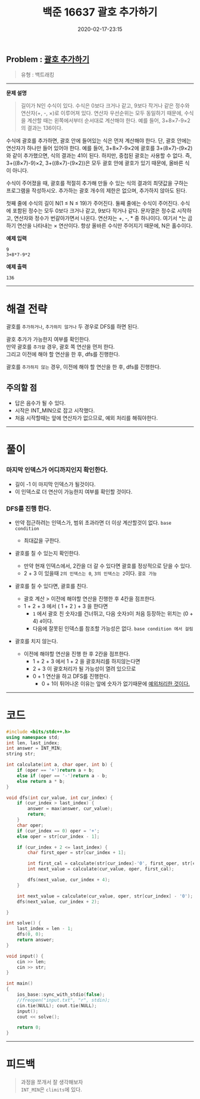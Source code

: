 ﻿---
title: 백준 16637 괄호 추가하기
date: 2020-02-17-23:15
categories:
- PS

tags:
- baekjoon
- PS
- Problem Solve
- 삼성 A형 기출
- Backtracking
---


## Problem : [괄호 추가하기](https://www.acmicpc.net/problem/16637)
> 유형 : 백트래킹

---


**문제 설명**

> 길이가 N인 수식이 있다. 수식은 0보다 크거나 같고, 9보다 작거나 같은 정수와 연산자(+, -, ×)로 이루어져 있다. 연산자 우선순위는 모두 동일하기 때문에, 수식을 계산할 때는 왼쪽에서부터 순서대로 계산해야 한다. 예를 들어, 3+8×7-9×2의 결과는 136이다.
>
수식에 괄호를 추가하면, 괄호 안에 들어있는 식은 먼저 계산해야 한다. 단, 괄호 안에는 연산자가 하나만 들어 있어야 한다. 예를 들어, 3+8×7-9×2에 괄호를 3+(8×7)-(9×2)와 같이 추가했으면, 식의 결과는 41이 된다. 하지만, 중첩된 괄호는 사용할 수 없다. 즉, 3+((8×7)-9)×2, 3+((8×7)-(9×2))은 모두 괄호 안에 괄호가 있기 때문에, 올바른 식이 아니다.
>
수식이 주어졌을 때, 괄호를 적절히 추가해 만들 수 있는 식의 결과의 최댓값을 구하는 프로그램을 작성하시오. 추가하는 괄호 개수의 제한은 없으며, 추가하지 않아도 된다.
>
첫째 줄에 수식의 길이 N(1 ≤ N ≤ 19)가 주어진다. 둘째 줄에는 수식이 주어진다. 수식에 포함된 정수는 모두 0보다 크거나 같고, 9보다 작거나 같다. 문자열은 정수로 시작하고, 연산자와 정수가 번갈아가면서 나온다. 연산자는 +, -, * 중 하나이다. 여기서 *는 곱하기 연산을 나타내는 × 연산이다. 항상 올바른 수식만 주어지기 때문에, N은 홀수이다.

**예제 입력**

```
9
3+8*7-9*2
```

**예제 출력**

```
136
```

---


# 해결 전략

> 
괄호를 `추가하거나`, `추가하지 않거나` 두 경우로 DFS를 하면 된다.  
>
괄호 추가가 가능한지 여부를 확인한다.  
만약 괄호를 `추가할` 경우, 괄호 쪽 연산을 먼저 한다.  
그리고 이전에 해야 할 연산을 한 후, dfs를 진행한다.
>
괄호를 `추가하지 않는` 경우, 
이전에 해야 할 연산을 한 후, dfs를 진행한다.




## 주의할 점

* 답은 음수가 될 수 있다.
* 시작은 INT_MIN으로 잡고 시작했다. 
* 처음 시작할때는 앞에 연산자가 없으므로, 예외 처리를 해줘야한다.

---



# 풀이

### 마지막 인덱스가 어디까지인지 확인한다.
* 길이 -1 이 마지막 인덱스가 될것이다.
* 이 인덱스로 더 연산이 가능한지 여부를 확인할 것이다.



### DFS를 진행 한다.
* 만약 접근하려는 인덱스가, 범위 초과라면 더 이상 계산할것이 없다. `base condition`
	* 최대값을 구한다.

* 괄호를 칠 수 있는지 확인한다.
	* 만약 현재 인덱스에서, 2칸을 더 갈 수 있다면 괄호를 정상적으로 닫을 수 있다.
	* 2 + 3 이 있을때 `2의 인덱스는 0`, `3의 인덱스는 2`이다. `괄호 가능`

* 괄호를 칠 수 있다면, 괄호를 친다.
	* 괄호 계산 > 이전에 해야할 연산을 진행한 후 4칸을 점프한다.
	* 1 + 2 + 3 에서 ( 1 + 2 ) + 3 을 한다면
		* `1` 에서 괄호 친 숫자`2`를 건너뛰고, 다음 숫자`3`이 처음 등장하는 위치는 (0 + 4) `4`이다.
		* 다음에 잘못된 인덱스를 참조할 가능성은 없다. `base condition 에서 걸림`

* 괄호를 치지 않는다.
	* 이전에 해야할 연산을 진행 한 후 2칸을 점프한다.
		* 1 + 2 + 3 에서 1 + 2 을 괄호처리를 하지않는다면 
		* 2 + 3 이 괄호처리가 될 가능성이 열려 있으므로
		* 0 + 1 연산을 하고 DFS를 진행한다.
			* 0 + 1이 튀어나온 이유는 앞에 숫자가 없기때문에 [예외처리한 것이다.](#주의할-점)


---

# 코드

```c++
#include <bits/stdc++.h>
using namespace std;
int len, last_index;
int answer = INT_MIN;
string str;

int calculate(int a, char oper, int b) {
    if (oper == '+')return a + b;
    else if (oper == '-')return a - b;
    else return a * b;
}

void dfs(int cur_value, int cur_index) {
    if (cur_index > last_index) {
        answer = max(answer, cur_value);
        return;
    }
    char oper;
    if (cur_index == 0) oper = '+';
    else oper = str[cur_index - 1];

    if (cur_index + 2 <= last_index) {
        char first_oper = str[cur_index + 1];

        int first_cal = calculate(str[cur_index]-'0', first_oper, str[cur_index + 2]-'0');
        int next_value = calculate(cur_value, oper, first_cal);

        dfs(next_value, cur_index + 4);
    }

    int next_value = calculate(cur_value, oper, str[cur_index] - '0');
    dfs(next_value, cur_index + 2);

}

int solve() {
    last_index = len - 1;
    dfs(0, 0);
    return answer;
}

void input() {
    cin >> len;
    cin >> str;
}

int main()
{
    ios_base::sync_with_stdio(false);
    //freopen("input.txt", "r", stdin);
    cin.tie(NULL); cout.tie(NULL);
    input();
    cout << solve();

    return 0;
}
```


---


# 피드백


> 과정을 쪼개서 잘 생각해보자  
`INT_MIN`은 `climits`에 있다.
